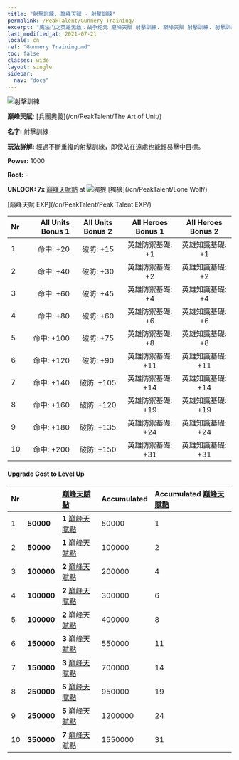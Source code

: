 ```yaml
---
title: "射擊訓練. 巔峰天賦 - 射擊訓練"
permalink: /PeakTalent/Gunnery Training/
excerpt: "魔法门之英雄无敌：战争纪元 巔峰天賦 射擊訓練. 巔峰天賦 射擊訓練. 射擊訓練"
last_modified_at: 2021-07-21
locale: cn
ref: "Gunnery Training.md"
toc: false
classes: wide
layout: single
sidebar:
  nav: "docs"
---
```


  ![射擊訓練](/images/pt/talent_2008.png)

  **巔峰天賦:** [兵團奧義](/cn/PeakTalent/The Art of Unit/)

  **名字:** 射擊訓練

  **玩法詳解:** 經過不斷重複的射擊訓練，即使站在遠處也能輕易擊中目標。

  **Power:** 1000

  **Root:** -

  **UNLOCK: 7x** [巔峰天賦點](/cn/Items/con_934/) at ![獨狼](/images/pt/talent_2001.png) [獨狼](/cn/PeakTalent/Lone Wolf/)

  [巔峰天賦 EXP](/cn/PeakTalent/Peak Talent EXP/)

  | Nr | All Units Bonus 1 | All Units Bonus 2 | All Heroes Bonus 1 | All Heroes Bonus 2 |
  |:---|--------------:|:-------------:|:-------------:|:-------------:|
  | 1 | 命中: +20 | 破防: +15 | 英雄防禦基礎: +1 | 英雄知識基礎: +1 |
  | 2 | 命中: +40 | 破防: +30 | 英雄防禦基礎: +2 | 英雄知識基礎: +2 |
  | 3 | 命中: +60 | 破防: +45 | 英雄防禦基礎: +4 | 英雄知識基礎: +4 |
  | 4 | 命中: +80 | 破防: +60 | 英雄防禦基礎: +6 | 英雄知識基礎: +6 |
  | 5 | 命中: +100 | 破防: +75 | 英雄防禦基礎: +8 | 英雄知識基礎: +8 |
  | 6 | 命中: +120 | 破防: +90 | 英雄防禦基礎: +11 | 英雄知識基礎: +11 |
  | 7 | 命中: +140 | 破防: +105 | 英雄防禦基礎: +14 | 英雄知識基礎: +14 |
  | 8 | 命中: +160 | 破防: +120 | 英雄防禦基礎: +19 | 英雄知識基礎: +19 |
  | 9 | 命中: +180 | 破防: +135 | 英雄防禦基礎: +24 | 英雄知識基礎: +24 |
  | 10 | 命中: +200 | 破防: +150 | 英雄防禦基礎: +31 | 英雄知識基礎: +31 |


#### Upgrade Cost to Level Up

  | Nr | <i class="fas fa-coins"/> | [巔峰天賦點](/cn/Items/con_934/) | Accumulated <i class="fas fa-coins"/> | Accumulated [巔峰天賦點](/cn/Items/con_934/) |
  |:---|:--------------|:-------------|:-------------|:-------------|
  | 1 | **50000** | **1** [巔峰天賦點](/cn/Items/con_934/) | 50000 | 1 |
  | 2 | **50000** | **1** [巔峰天賦點](/cn/Items/con_934/) | 100000 | 2 |
  | 3 | **100000** | **2** [巔峰天賦點](/cn/Items/con_934/) | 200000 | 4 |
  | 4 | **100000** | **2** [巔峰天賦點](/cn/Items/con_934/) | 300000 | 6 |
  | 5 | **100000** | **2** [巔峰天賦點](/cn/Items/con_934/) | 400000 | 8 |
  | 6 | **150000** | **3** [巔峰天賦點](/cn/Items/con_934/) | 550000 | 11 |
  | 7 | **150000** | **3** [巔峰天賦點](/cn/Items/con_934/) | 700000 | 14 |
  | 8 | **250000** | **5** [巔峰天賦點](/cn/Items/con_934/) | 950000 | 19 |
  | 9 | **250000** | **5** [巔峰天賦點](/cn/Items/con_934/) | 1200000 | 24 |
  | 10 | **350000** | **7** [巔峰天賦點](/cn/Items/con_934/) | 1550000 | 31 |
